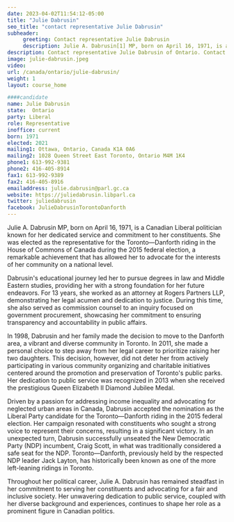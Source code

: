 ```yaml
---
date: 2023-04-02T11:54:12-05:00
title: "Julie Dabrusin"
seo_title: "contact representative Julie Dabrusin"
subheader:
     greeting: Contact representative Julie Dabrusin
     description: Julie A. Dabrusin[1] MP, born on April 16, 1971, is a Canadian Liberal politician known for her dedicated service and commitment to her constituents.
description: Contact representative Julie Dabrusin of Ontario. Contact information for Julie Dabrusin includes email address, phone number, and mailing address.
image: julie-dabrusin.jpeg
video:
url: /canada/ontario/julie-dabrusin/
weight: 1
layout: course_home

####candidate
name: Julie Dabrusin
state:	Ontario
party: Liberal
role: Representative
inoffice: current
born: 1971
elected: 2021
mailing1: Ottawa, Ontario, Canada K1A 0A6
mailing2: 1028 Queen Street East Toronto, Ontario M4M 1K4
phone1: 613-992-9381
phone2: 416-405-8914
fax1: 613-992-9389
fax2: 416-405-8916
emailaddress: julie.dabrusin@parl.gc.ca
website: https://juliedabrusin.libparl.ca
twitter: juliedabrusin
facebook: JulieDabrusinTorontoDanforth
---
```


Julie A. Dabrusin MP, born on April 16, 1971, is a Canadian Liberal politician known for her dedicated service and commitment to her constituents. She was elected as the representative for the Toronto—Danforth riding in the House of Commons of Canada during the 2015 federal election, a remarkable achievement that has allowed her to advocate for the interests of her community on a national level.

Dabrusin's educational journey led her to pursue degrees in law and Middle Eastern studies, providing her with a strong foundation for her future endeavors. For 13 years, she worked as an attorney at Rogers Partners LLP, demonstrating her legal acumen and dedication to justice. During this time, she also served as commission counsel to an inquiry focused on government procurement, showcasing her commitment to ensuring transparency and accountability in public affairs.

In 1998, Dabrusin and her family made the decision to move to the Danforth area, a vibrant and diverse community in Toronto. In 2011, she made a personal choice to step away from her legal career to prioritize raising her two daughters. This decision, however, did not deter her from actively participating in various community organizing and charitable initiatives centered around the promotion and preservation of Toronto's public parks. Her dedication to public service was recognized in 2013 when she received the prestigious Queen Elizabeth II Diamond Jubilee Medal.

Driven by a passion for addressing income inequality and advocating for neglected urban areas in Canada, Dabrusin accepted the nomination as the Liberal Party candidate for the Toronto—Danforth riding in the 2015 federal election. Her campaign resonated with constituents who sought a strong voice to represent their concerns, resulting in a significant victory. In an unexpected turn, Dabrusin successfully unseated the New Democratic Party (NDP) incumbent, Craig Scott, in what was traditionally considered a safe seat for the NDP. Toronto—Danforth, previously held by the respected NDP leader Jack Layton, has historically been known as one of the more left-leaning ridings in Toronto.

Throughout her political career, Julie A. Dabrusin has remained steadfast in her commitment to serving her constituents and advocating for a fair and inclusive society. Her unwavering dedication to public service, coupled with her diverse background and experiences, continues to shape her role as a prominent figure in Canadian politics.
